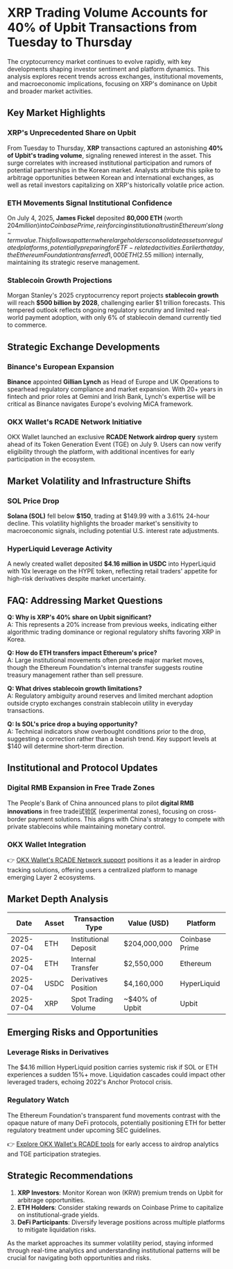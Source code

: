 # XRP Trading Volume Accounts for 40% of Upbit Transactions from Tuesday to Thursday

The cryptocurrency market continues to evolve rapidly, with key developments shaping investor sentiment and platform dynamics. This analysis explores recent trends across exchanges, institutional movements, and macroeconomic implications, focusing on XRP's dominance on Upbit and broader market activities.

## Key Market Highlights

### XRP's Unprecedented Share on Upbit
From Tuesday to Thursday, **XRP** transactions captured an astonishing **40% of Upbit's trading volume**, signaling renewed interest in the asset. This surge correlates with increased institutional participation and rumors of potential partnerships in the Korean market. Analysts attribute this spike to arbitrage opportunities between Korean and international exchanges, as well as retail investors capitalizing on XRP's historically volatile price action.

### ETH Movements Signal Institutional Confidence
On July 4, 2025, **James Fickel** deposited **80,000 ETH** (worth $204 million) into Coinbase Prime, reinforcing institutional trust in Ethereum's long-term value. This follows a pattern where large holders consolidate assets on regulated platforms, potentially preparing for ETF-related activities. Earlier that day, the Ethereum Foundation transferred 1,000 ETH ($2.55 million) internally, maintaining its strategic reserve management.

### Stablecoin Growth Projections
Morgan Stanley's 2025 cryptocurrency report projects **stablecoin growth** will reach **$500 billion by 2028**, challenging earlier $1 trillion forecasts. This tempered outlook reflects ongoing regulatory scrutiny and limited real-world payment adoption, with only 6% of stablecoin demand currently tied to commerce.

## Strategic Exchange Developments

### Binance's European Expansion
**Binance** appointed **Gillian Lynch** as Head of Europe and UK Operations to spearhead regulatory compliance and market expansion. With 20+ years in fintech and prior roles at Gemini and Irish Bank, Lynch's expertise will be critical as Binance navigates Europe's evolving MiCA framework.

### OKX Wallet's RCADE Network Initiative
OKX Wallet launched an exclusive **RCADE Network airdrop query** system ahead of its Token Generation Event (TGE) on July 9. Users can now verify eligibility through the platform, with additional incentives for early participation in the ecosystem.

## Market Volatility and Infrastructure Shifts

### SOL Price Drop
**Solana (SOL)** fell below **$150**, trading at $149.99 with a 3.61% 24-hour decline. This volatility highlights the broader market's sensitivity to macroeconomic signals, including potential U.S. interest rate adjustments.

### HyperLiquid Leverage Activity
A newly created wallet deposited **$4.16 million in USDC** into HyperLiquid with 10x leverage on the HYPE token, reflecting retail traders' appetite for high-risk derivatives despite market uncertainty.

## FAQ: Addressing Market Questions

**Q: Why is XRP's 40% share on Upbit significant?**  
A: This represents a 20% increase from previous weeks, indicating either algorithmic trading dominance or regional regulatory shifts favoring XRP in Korea.

**Q: How do ETH transfers impact Ethereum's price?**  
A: Large institutional movements often precede major market moves, though the Ethereum Foundation's internal transfer suggests routine treasury management rather than sell pressure.

**Q: What drives stablecoin growth limitations?**  
A: Regulatory ambiguity around reserves and limited merchant adoption outside crypto exchanges constrain stablecoin utility in everyday transactions.

**Q: Is SOL's price drop a buying opportunity?**  
A: Technical indicators show overbought conditions prior to the drop, suggesting a correction rather than a bearish trend. Key support levels at $140 will determine short-term direction.

## Institutional and Protocol Updates

### Digital RMB Expansion in Free Trade Zones
The People's Bank of China announced plans to pilot **digital RMB innovations** in free trade试验区 (experimental zones), focusing on cross-border payment solutions. This aligns with China's strategy to compete with private stablecoins while maintaining monetary control.

### OKX Wallet Integration
👉 [OKX Wallet's RCADE Network support](https://bit.ly/okx-bonus) positions it as a leader in airdrop tracking solutions, offering users a centralized platform to manage emerging Layer 2 ecosystems.

## Market Depth Analysis

| Date       | Asset       | Transaction Type         | Value (USD)   | Platform      |
|------------|-------------|--------------------------|---------------|---------------|
| 2025-07-04 | ETH         | Institutional Deposit    | $204,000,000  | Coinbase Prime|
| 2025-07-04 | ETH         | Internal Transfer        | $2,550,000    | Ethereum      |
| 2025-07-04 | USDC        | Derivatives Position     | $4,160,000    | HyperLiquid   |
| 2025-07-04 | XRP         | Spot Trading Volume      | ~$40% of Upbit| Upbit         |

## Emerging Risks and Opportunities

### Leverage Risks in Derivatives
The $4.16 million HyperLiquid position carries systemic risk if SOL or ETH experiences a sudden 15%+ move. Liquidation cascades could impact other leveraged traders, echoing 2022's Anchor Protocol crisis.

### Regulatory Watch
The Ethereum Foundation's transparent fund movements contrast with the opaque nature of many DeFi protocols, potentially positioning ETH for better regulatory treatment under upcoming SEC guidelines.

👉 [Explore OKX Wallet's RCADE tools](https://bit.ly/okx-bonus) for early access to airdrop analytics and TGE participation strategies.

## Strategic Recommendations

1. **XRP Investors**: Monitor Korean won (KRW) premium trends on Upbit for arbitrage opportunities.
2. **ETH Holders**: Consider staking rewards on Coinbase Prime to capitalize on institutional-grade yields.
3. **DeFi Participants**: Diversify leverage positions across multiple platforms to mitigate liquidation risks.

As the market approaches its summer volatility period, staying informed through real-time analytics and understanding institutional patterns will be crucial for navigating both opportunities and risks.